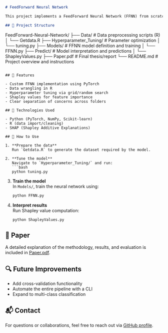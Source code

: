 ```markdown
# FeedForward Neural Network

This project implements a FeedForward Neural Network (FFNN) from scratch for regression and classification tasks, with a focus on interpretability and performance tuning. The workflow includes data preprocessing, model construction, hyperparameter tuning, and interpretability through Shapley values.

## 📁 Project Structure

```
FeedForward-Neural-Network/ ├── Data/ # Data preprocessing scripts (R) │ └── Getdata.R
├── Hyperparameter_Tuning/ # Parameter optimization │ └── tuning.py
├── Models/ # FFNN model definition and training │ └── FFNN.py
├── Predict/ # Model interpretation and predictions │ └── ShapleyValues.py
├── Paper.pdf # Final thesis/report └── README.md # Project overview and instructions
```

## 🚀 Features

- Custom FFNN implementation using PyTorch
- Data wrangling in R
- Hyperparameter tuning via grid/random search
- Shapley values for feature importance
- Clear separation of concerns across folders

## 🧠 Technologies Used

- Python (PyTorch, NumPy, Scikit-learn)
- R (data import/cleaning)
- SHAP (Shapley Additive Explanations)

## 📄 How to Use

1. **Prepare the data**  
   Run `Getdata.R` to generate the dataset required by the model.

2. **Tune the model**  
   Navigate to `Hyperparameter_Tuning/` and run:
   ```bash
   python tuning.py
   ```

3. **Train the model**  
   In `Models/`, train the neural network using:
   ```bash
   python FFNN.py
   ```

4. **Interpret results**  
   Run Shapley value computation:
   ```bash
   python ShapleyValues.py
   ```

## 📘 Paper

A detailed explanation of the methodology, results, and evaluation is included in [Paper.pdf](./Paper.pdf).

## 🔍 Future Improvements

- Add cross-validation functionality
- Automate the entire pipeline with a CLI
- Expand to multi-class classification

## 📬 Contact

For questions or collaborations, feel free to reach out via [GitHub profile](https://github.com/Ocalak).

